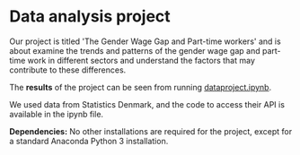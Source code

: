 # Data analysis project

Our project is titled 'The Gender Wage Gap and Part-time workers' and is about examine the trends and patterns of the gender wage gap and part-time work in different sectors and understand the factors that may contribute to these differences.

The **results** of the project can be seen from running [dataproject.ipynb](dataproject.ipynb).

We used data from Statistics Denmark, and the code to access their API is available in the ipynb file.

**Dependencies:** No other installations are required for the project, except for a standard Anaconda Python 3 installation.